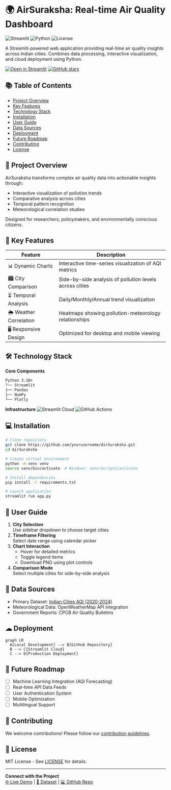 # 🌍 AirSuraksha: Real-time Air Quality Dashboard
![Streamlit](https://img.shields.io/badge/Streamlit-FF4B4B?style=for-the-badge&logo=Streamlit&logoColor=white)
![Python](https://img.shields.io/badge/Python-3.10%2B-blue?logo=python&logoColor=white)
![License](https://img.shields.io/badge/License-MIT-green)

A Streamlit-powered web application providing real-time air quality insights across Indian cities. Combines data processing, interactive visualization, and cloud deployment using Python.

[![Open in Streamlit](https://static.streamlit.io/badges/streamlit_badge_black_white.svg)](https://airsuraksha-aqi-dashboard.streamlit.app/)
[![GitHub stars](https://img.shields.io/github/stars/yourusername/AirSuraksha?style=social)](https://github.com/yourusername/AirSuraksha)

## 📚 Table of Contents
- [Project Overview](#-project-overview)
- [Key Features](#-key-features)
- [Technology Stack](#-technology-stack)
- [Installation](#-installation)
- [User Guide](#-user-guide)
- [Data Sources](#-data-sources)
- [Deployment](#-deployment)
- [Future Roadmap](#-future-roadmap)
- [Contributing](#-contributing)
- [License](#-license)

## 🚀 Project Overview
AirSuraksha transforms complex air quality data into actionable insights through:
- Interactive visualization of pollution trends
- Comparative analysis across cities
- Temporal pattern recognition
- Meteorological correlation studies

Designed for researchers, policymakers, and environmentally conscious citizens.

## 🌟 Key Features
| Feature | Description | 
|---|---|
| 📊 Dynamic Charts | Interactive time-series visualization of AQI metrics |
| 🏙 City Comparison | Side-by-side analysis of pollution levels across cities |
| ⏳ Temporal Analysis | Daily/Monthly/Annual trend visualization |
| 🌦 Weather Correlation | Heatmaps showing pollution-meteorology relationships |
| 🖥 Responsive Design | Optimized for desktop and mobile viewing |

## 🛠 Technology Stack
**Core Components**
```bash
Python 3.10+
└── Streamlit
├── Pandas
├── NumPy
└── Plotly
```

**Infrastructure**
![Streamlit Cloud](https://img.shields.io/badge/Deployment-Streamlit_Cloud-FF4B4B)
![GitHub Actions](https://img.shields.io/badge/CI/CD-GitHub_Actions-2088FF)

## 💻 Installation
```bash
# Clone repository
git clone https://github.com/yourusername/AirSuraksha.git
cd AirSuraksha

# Create virtual environment
python -m venv venv
source venv/bin/activate  # Windows: venv\Scripts\activate

# Install dependencies
pip install -r requirements.txt

# Launch application
streamlit run app.py
```

## 📖 User Guide
1. **City Selection**  
   Use sidebar dropdown to choose target cities
2. **Timeframe Filtering**  
   Select date range using calendar picker
3. **Chart Interaction**  
   - Hover for detailed metrics
   - Toggle legend items
   - Download PNG using plot controls
4. **Comparison Mode**  
   Select multiple cities for side-by-side analysis

## 📂 Data Sources
- Primary Dataset: [Indian Cities AQI (2020-2024)](https://www.kaggle.com/datasets/rajanbhateja/indian-cities-aqi-2020-2024)
- Meteorological Data: OpenWeatherMap API Integration
- Government Reports: CPCB Air Quality Bulletins

## ☁ Deployment
```mermaid
graph LR
  A[Local Development] --> B[GitHub Repository]
  B --> C{Streamlit Cloud}
  C --> D[Production Deployment]
```

## 🔮 Future Roadmap
- [ ] Machine Learning Integration (AQI Forecasting)
- [ ] Real-time API Data Feeds
- [ ] User Authentication System
- [ ] Mobile Optimization
- [ ] Multilingual Support

## 🤝 Contributing
We welcome contributions! Please follow our [contribution guidelines](CONTRIBUTING.md).

## 📜 License
MIT License - See [LICENSE](LICENSE) for details.

---
**Connect with the Project**  
[🌐 Live Demo](https://airsuraksha-aqi-dashboard.streamlit.app) | 
[📁 Dataset](https://www.kaggle.com/datasets/rajanbhateja/indian-cities-aqi-2020-2024) | 
[💻 GitHub Repo](https://github.com/yourusername/AirSuraksha)